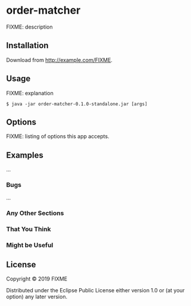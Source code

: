 # order-matcher

FIXME: description

## Installation

Download from http://example.com/FIXME.

## Usage

FIXME: explanation

    $ java -jar order-matcher-0.1.0-standalone.jar [args]

## Options

FIXME: listing of options this app accepts.

## Examples

...

### Bugs

...

### Any Other Sections
### That You Think
### Might be Useful

## License

Copyright © 2019 FIXME

Distributed under the Eclipse Public License either version 1.0 or (at
your option) any later version.
